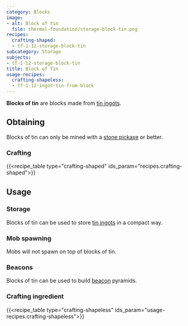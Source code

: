 ```yaml
---
category: Blocks
image:
- alt: Block of tin
  file: thermal-foundation/storage-block-tin.png
recipes:
  crafting-shaped:
  - tf-1-12-storage-block-tin
subcategory: Storage
subjects:
- tf-1-12-storage-block-tin
title: Block of Tin
usage-recipes:
  crafting-shapeless:
  - tf-1-12-ingot-tin-from-block
---
```


**Blocks of tin** are blocks made from [tin ingots](../tin-ingot/).


Obtaining
---------

Blocks of tin can only be mined with a [stone
pickaxe](https://minecraft.gamepedia.com/Pickaxe) or better.

### Crafting
{{<recipe_table type="crafting-shaped" ids_param="recipes.crafting-shaped">}}


Usage
-----

### Storage
Blocks of tin can be used to store [tin ingots](../tin-ingot/) in a compact
way.

### Mob spawning
Mobs will not spawn on top of blocks of tin.

### Beacons
Blocks of tin can be used to build
[beacon](https://minecraft.gamepedia.com/Beacon) pyramids.

### Crafting ingredient
{{<recipe_table type="crafting-shapeless" ids_param="usage-recipes.crafting-shapeless">}}

